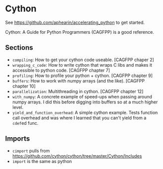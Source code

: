# Cython

See https://github.com/aphearin/accelerating_python to get started.

Cython: A Guide for Python Programmers (CAGFPP) is a good reference.

## Sections
* `compiling`: How to get your cython code useable. [CAGFPP chaper 2]
* `wrapping_c_code`: How to write cython that wraps C libs and makes it accessible to python code. [CAGFPP chapter 7]
* `profiling`: How to profile your python + cython. [CAGFPP chapter 9]
* `buffers`: How to work with numpy arrays (and the like). [CAGFPP chapter 10]
* `parallelization`: Multithreading in cython. [CAGFPP chapter 12]
* `with_numpy`: A concrete example of speed-ups when passing around numpy arrays. I did this before digging into buffers so at a much higher level.
* `yield_and_function_overhead`: A simple cython example. Tests function call overhead and was where I learned that you can't yield from a `cdef`ed func.


## Imports
* `cimport` pulls from https://github.com/cython/cython/tree/master/Cython/Includes
* `import` is the same as python

